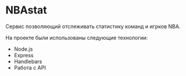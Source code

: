 # NBAstat
Сервис позволяющий отслеживать статистику команд и игрков NBA.

На проекте были использованы следующие технологии:
- Node.js
- Express
- Handlebars
- Работа с API